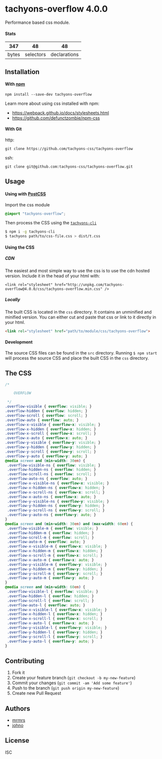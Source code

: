 # tachyons-overflow 4.0.0

Performance based css module.

#### Stats

347 | 48 | 48
---|---|---
bytes | selectors | declarations

## Installation

#### With [npm](https://npmjs.com)

```
npm install --save-dev tachyons-overflow
```

Learn more about using css installed with npm:
* https://webpack.github.io/docs/stylesheets.html
* https://github.com/defunctzombie/npm-css

#### With Git

http:
```
git clone https://github.com/tachyons-css/tachyons-overflow
```

ssh:
```
git clone git@github.com:tachyons-css/tachyons-overflow.git
```

## Usage

#### Using with [PostCSS](https://github.com/postcss/postcss)

Import the css module

```css
@import "tachyons-overflow";
```

Then process the CSS using the [`tachyons-cli`](https://github.com/tachyons-css/tachyons-cli)

```sh
$ npm i -g tachyons-cli
$ tachyons path/to/css-file.css > dist/t.css
```

#### Using the CSS

##### CDN
The easiest and most simple way to use the css is to use the cdn hosted version. Include it in the head of your html with:

```
<link rel="stylesheet" href="http://unpkg.com/tachyons-overflow@4.0.0/css/tachyons-overflow.min.css" />
```

##### Locally
The built CSS is located in the `css` directory. It contains an unminified and minified version.
You can either cut and paste that css or link to it directly in your html.

```html
<link rel="stylesheet" href="path/to/module/css/tachyons-overflow">
```

#### Development

The source CSS files can be found in the `src` directory.
Running `$ npm start` will process the source CSS and place the built CSS in the `css` directory.

## The CSS

```css
/*

    OVERFLOW

 */
.overflow-visible { overflow: visible; }
.overflow-hidden { overflow: hidden; }
.overflow-scroll { overflow: scroll; }
.overflow-auto { overflow: auto; }
.overflow-x-visible { overflow-x: visible; }
.overflow-x-hidden { overflow-x: hidden; }
.overflow-x-scroll { overflow-x: scroll; }
.overflow-x-auto { overflow-x: auto; }
.overflow-y-visible { overflow-y: visible; }
.overflow-y-hidden { overflow-y: hidden; }
.overflow-y-scroll { overflow-y: scroll; }
.overflow-y-auto { overflow-y: auto; }
@media screen and (min-width: 30em) {
 .overflow-visible-ns { overflow: visible; }
 .overflow-hidden-ns { overflow: hidden; }
 .overflow-scroll-ns { overflow: scroll; }
 .overflow-auto-ns { overflow: auto; }
 .overflow-x-visible-ns { overflow-x: visible; }
 .overflow-x-hidden-ns { overflow-x: hidden; }
 .overflow-x-scroll-ns { overflow-x: scroll; }
 .overflow-x-auto-ns { overflow-x: auto; }
 .overflow-y-visible-ns { overflow-y: visible; }
 .overflow-y-hidden-ns { overflow-y: hidden; }
 .overflow-y-scroll-ns { overflow-y: scroll; }
 .overflow-y-auto-ns { overflow-y: auto; }
}
@media screen and (min-width: 30em) and (max-width: 60em) {
 .overflow-visible-m { overflow: visible; }
 .overflow-hidden-m { overflow: hidden; }
 .overflow-scroll-m { overflow: scroll; }
 .overflow-auto-m { overflow: auto; }
 .overflow-x-visible-m { overflow-x: visible; }
 .overflow-x-hidden-m { overflow-x: hidden; }
 .overflow-x-scroll-m { overflow-x: scroll; }
 .overflow-x-auto-m { overflow-x: auto; }
 .overflow-y-visible-m { overflow-y: visible; }
 .overflow-y-hidden-m { overflow-y: hidden; }
 .overflow-y-scroll-m { overflow-y: scroll; }
 .overflow-y-auto-m { overflow-y: auto; }
}
@media screen and (min-width: 60em) {
 .overflow-visible-l { overflow: visible; }
 .overflow-hidden-l { overflow: hidden; }
 .overflow-scroll-l { overflow: scroll; }
 .overflow-auto-l { overflow: auto; }
 .overflow-x-visible-l { overflow-x: visible; }
 .overflow-x-hidden-l { overflow-x: hidden; }
 .overflow-x-scroll-l { overflow-x: scroll; }
 .overflow-x-auto-l { overflow-x: auto; }
 .overflow-y-visible-l { overflow-y: visible; }
 .overflow-y-hidden-l { overflow-y: hidden; }
 .overflow-y-scroll-l { overflow-y: scroll; }
 .overflow-y-auto-l { overflow-y: auto; }
}
```

## Contributing

1. Fork it
2. Create your feature branch (`git checkout -b my-new-feature`)
3. Commit your changes (`git commit -am 'Add some feature'`)
4. Push to the branch (`git push origin my-new-feature`)
5. Create new Pull Request

## Authors

* [mrmrs](http://mrmrs.io)
* [johno](http://johnotander.com)

## License

ISC

